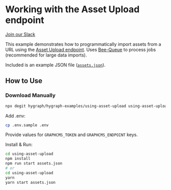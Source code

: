 # Working with the Asset Upload endpoint

[Join our Slack](https://slack.graphcms.com)

This example demonstrates how to programmatically import assets from a URL using the [Asset Upload endpoint](https://graphcms.com/docs/content-api/assets#uploading-assets). Uses [Bee-Queue](https://github.com/bee-queue/bee-queue) to process jobs (recommended for large data imports).

Included is an example JSON file ([`assets.json`](assets.json)).

## How to Use

### Download Manually

```bash
npx degit hygraph/hygraph-examples/using-asset-upload using-asset-upload
```

Add .env:

```bash
cp .env.sample .env
```

Provide values for `GRAPHCMS_TOKEN` and `GRAPHCMS_ENDPOINT` keys.

Install & Run:

```bash
cd using-asset-upload
npm install
npm run start assets.json
# or
cd using-asset-upload
yarn
yarn start assets.json
```
